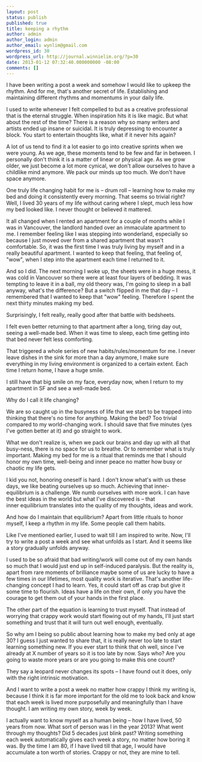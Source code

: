 ```yaml
---
layout: post
status: publish
published: true
title: keeping a rhythm
author: admin
author_login: admin
author_email: wynlim@gmail.com
wordpress_id: 30
wordpress_url: http://journal.winnielim.org/?p=30
date: 2013-01-12 07:32:40.000000000 -08:00
comments: []
---
```

I have been writing a post a week and somehow I would like to upkeep the rhythm. And for me, that's another secret of life. Establishing and maintaining different rhythms and momentums in your daily life.

I used to write whenever I felt compelled to but as a creative professional that is the eternal struggle. When inspiration hits it is like magic. But what about the rest of the time? There is a reason why so many writers and artists ended up insane or suicidal. It is truly depressing to encounter a block. You start to entertain thoughts like, what if it never hits again?

A lot of us tend to find it a lot easier to go into creative sprints when we were young. As we age, these moments tend to be few and far in between. I personally don't think it is a matter of linear or physical age. As we grow older, we just become a lot more cynical, we don't allow ourselves to have a childlike mind anymore. We pack our minds up too much. We don't have space anymore.

One truly life changing habit for me is – drum roll – learning how to make my bed and doing it consistently every morning. That seems so trivial right? Well, I lived 30 years of my life without caring where I slept, much less how my bed looked like. I never thought or believed it mattered.

It all changed when I rented an apartment for a couple of months while I was in Vancouver, the landlord handed over an immaculate apartment to me. I remember feeling like I was stepping into wonderland, especially so because I just moved over from a shared apartment that wasn't comfortable. So, it was the first time I was truly living by myself and in a really beautiful apartment. I wanted to keep that feeling, that feeling of, "wow", when I step into the apartment each time I returned to it.

And so I did. The next morning I woke up, the sheets were in a huge mess, it was cold in Vancouver so there were at least four layers of bedding. It was tempting to leave it in a ball, my old theory was, I'm going to sleep in a ball anyway, what's the difference? But a switch flipped in me that day – I remembered that I wanted to keep that "wow" feeling. Therefore I spent the next thirty minutes making my bed.

Surprisingly, I felt really, really good after that battle with bedsheets.

I felt even better returning to that apartment after a long, tiring day out, seeing a well-made bed. When it was time to sleep, each time getting into that bed never felt less comforting.

That triggered a whole series of new habits/rules/momentum for me. I never leave dishes in the sink for more than a day anymore, I make sure everything in my living environment is organized to a certain extent. Each time I return home, I have a huge smile.

I still have that big smile on my face, everyday now, when I return to my apartment in SF and see a well-made bed.

Why do I call it life changing?

We are so caught up in the busyness of life that we start to be trapped into thinking that there's no time for anything. Making the bed? Too trivial compared to my world-changing work. I should save that five minutes (yes I've gotten better at it) and go straight to work.

What we don't realize is, when we pack our brains and day up with all that busy-ness, there is no space for us to breathe. Or to remember what is truly important. Making my bed for me is a ritual that reminds me that I should honor my own time, well-being and inner peace no matter how busy or chaotic my life gets.

I kid you not, honoring oneself is hard. I don't know what's with us these days, we like beating ourselves up so much. Achieving that inner-equilibrium is a challenge. We numb ourselves with more work. I can have the best ideas in the world but what I've discovered is – that inner equilibrium translates into the quality of my thoughts, ideas and work.

And how do I maintain that equilibrium? Apart from little rituals to honor myself, I keep a rhythm in my life. Some people call them habits.

Like I've mentioned earlier, I used to wait till I am inspired to write. Now, I'll try to write a post a week and see what unfolds as I start. And it seems like a story gradually unfolds anyway.

I used to be so afraid that bad writing/work will come out of my own hands so much that I would just end up in self-induced paralysis. But the reality is, apart from rare moments of brilliance maybe some of us are lucky to have a few times in our lifetimes, most quality work is iterative. That's another life-changing concept I had to learn. Yes, it could start off as crap but give it some time to flourish. Ideas have a life on their own, if only you have the courage to get them out of your hands in the first place.

The other part of the equation is learning to trust myself. That instead of worrying that crappy work would start flowing out of my hands, I'll just start something and trust that it will turn out well enough, eventually.

So why am I being so public about learning how to make my bed only at age 30? I guess I just wanted to share that, it is really never too late to start learning something new. If you ever start to think that oh well, since I've already at X number of years so it is too late by now. Says who? Are you going to waste more years or are you going to make this one count?

They say a leopard never changes its spots – I have found out it does, only with the right intrinsic motivation.

And I want to write a post a week no matter how crappy I think my writing is, because I think it is far more important for the old me to look back and know that each week is lived more purposefully and meaningfully than I have thought. I am writing my own story, week by week.

I actually want to know myself as a human being – how I have lived, 50 years from now. What sort of person was I in the year 2013? What went through my thoughts? Did 5 decades just blink past? Writing something each week automatically gives each week a story, no matter how boring it was. By the time I am 80, if I have lived till that age, I would have accumulate a ton worth of stories. Crappy or not, they are mine to tell.
